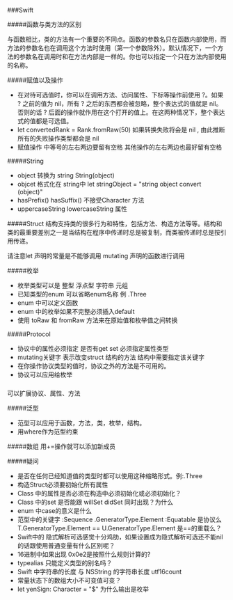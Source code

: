 ###Swift

#####函数与类方法的区别

与函数相比，类的方法有一个重要的不同点。函数的参数名只在函数内部使用，而方法的参数名也在调用这个方法时使用（第一个参数除外）。默认情况下，一个方法的参数名在调用时和在方法内部是一样的。你也可以指定一个只在方法内部使用的名称。

#####赋值以及操作
*	在对待可选值时，你可以在调用方法、访问属性、下标等操作前使用 ?。如果 ? 之前的值为 nil，所有 ? 之后的东西都会被忽略，整个表达式的值就是 nil。否则的话 ? 后面的操作就作用在这个打开的值上。在这两种情况下，整个表达式的值都是可选值。
*	let convertedRank = Rank.fromRaw(50) 如果转换失败将会是 nil , 由此推断所有的失败操作类型都会是 nil
*	赋值操作 中等号的左右两边要留有空格 其他操作的左右两边也最好留有空格

#####String
*	object 转换为 string String(object)
*	objcet 格式化在 string中 let stringObject = "string object convert \(object)"
*	hasPrefix() hasSuffix() 不接受Character 方法
*	uppercaseString lowercaseString 属性

#####Struct
结构支持类的很多行为和特性，包括方法、构造方法等等。结构和类的最重要差别之一是当结构在程序中传递时总是被复制，而类被传递时总是按引用传递。

请注意let 声明的常量是不能够调用 mutating 声明的函数进行调用

#####枚举
*	枚举类型可以是 整型 浮点型 字符串 元组
*	已知类型的enum 可以省略enum名称 例 .Three
*	enum 中可以定义函数
*	enum 中的枚举如果不完整必须插入default
*	使用 toRaw 和 fromRaw 方法来在原始值和枚举值之间转换 

#####Protocol
*	协议中的属性必须指定 是否有get set 必须指定属性类型
*	mutating关键字 表示改变struct 结构的方法 结构中需要指定该关键字
*	在你操作协议类型的值时，协议之外的方法是不可用的。
*	协议可以应用给枚举

#####	
可以扩展协议、属性、方法 

#####泛型
*	范型可以应用于函数，方法，类，枚举，结构。
*	用where作为范型约束

#####数组
用+=操作就可以添加新成员

#####疑问
*	是否在任何已经知道值的类型时都可以使用这种缩略形式。例:.Three
*	构造Struct必须要初始化所有属性
*	Class 中的属性是否必须在构造中必须初始化或必须初始化？
*	Class 中的set 是否能跟 willSet didSet 同时出现？为什么
*	enum  中case的意义是什么
*	范型中的关键字 :Sequence .GeneratorType.Element :Equatable 是协议么 T.GeneratorType.Element == U.GeneratorType.Element 是==的重载么？
*	Swift中的 隐式解析可选感觉十分鸡肋，如果设置成为隐式解析可选还不能nil的话跟使用普通变量有什么区别呢？
*	16进制中如果出现 0x0e2是按照什么规则计算的?
*	typealias 只能定义类型的别名吗？
*	Swift 中字符串的长度 与 NSString 的字符串长度 utf16count
*	常量状态下的数组大小不可变值可变？
*	let yenSign: Character = "$" 为什么输出是枚举

